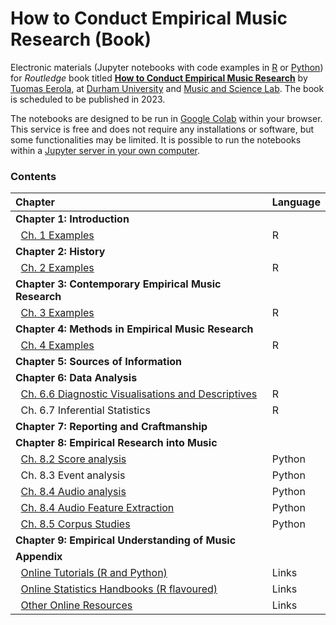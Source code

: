 # How to Conduct Empirical Music Research (Book)

Electronic materials (Jupyter notebooks with code examples in [R](https://www.r-project.org/) or [Python](https://www.python.org/)) for _Routledge_ book titled **[How to Conduct Empirical Music Research](https://github.com/tuomaseerola/emr)** by [Tuomas Eerola](https://www.durham.ac.uk/staff/tuomas-eerola/), at [Durham University](https://www.durham.ac.uk) and [Music and Science Lab](https://musicscience.net). The book is scheduled to be published in 2023.

The notebooks are designed to be run in [Google Colab](https://colab.research.google.com/) within your browser. This service is free and does not require any installations or software, but some functionalities may be limited. It is possible to run the notebooks within a [Jupyter server in your own computer](https://jupyter-notebook-beginner-guide.readthedocs.io/en/latest/index.html).

### Contents

| Chapter                                               | Language |
|:------------------------------------------------------|:---------|
| **Chapter 1: Introduction**                           |        |
| &nbsp;&nbsp;[Ch. 1 Examples](Ch1_examples.ipynb)                      | R      |
| **Chapter 2: History**                                |        |
| &nbsp;&nbsp;[Ch. 2 Examples](Ch1_examples.ipynb)                      | R      |
| **Chapter 3: Contemporary Empirical Music Research**  |        |
| &nbsp;&nbsp;[Ch. 3 Examples](Ch2_examples.ipynb)                      | R      |
| **Chapter 4: Methods in Empirical Music Research**    |        |
| &nbsp;&nbsp;[Ch. 4 Examples](Ch3_examples.ipynb)                      | R      |
| **Chapter 5: Sources of Information**                 |        |
| **Chapter 6: Data Analysis**                          |        |
| &nbsp;&nbsp;[Ch. 6.6 Diagnostic Visualisations and Descriptives](Ch6_basic.ipynb)| R      |
| &nbsp;&nbsp;Ch. 6.7 Inferential Statistics            | R      |
| **Chapter 7: Reporting and Craftmanship**             |        |
| **Chapter 8: Empirical Research into Music**          |        |
| &nbsp;&nbsp;[Ch. 8.2 Score analysis](Ch8_score.ipynb)                | Python |
| &nbsp;&nbsp;Ch. 8.3 Event analysis                      | Python |
| &nbsp;&nbsp;[Ch. 8.4 Audio analysis](Ch8_audio.ipynb)                | Python |
| &nbsp;&nbsp;[Ch. 8.4 Audio Feature Extraction](Ch8_extract.ipynb)      | Python |
| &nbsp;&nbsp;[Ch. 8.5 Corpus Studies](Ch8_corpus.ipynb)                | Python |
| **Chapter 9: Empirical Understanding of Music**         |        |
| **Appendix**                                            |        |
| &nbsp;&nbsp;[Online Tutorials (R and Python)](online_tutorials.md)                      | Links |
| &nbsp;&nbsp;[Online Statistics Handbooks (R flavoured)](online_statistics.md)                      | Links |
| &nbsp;&nbsp;[Other Online Resources](other_resources.md)                      | Links |

